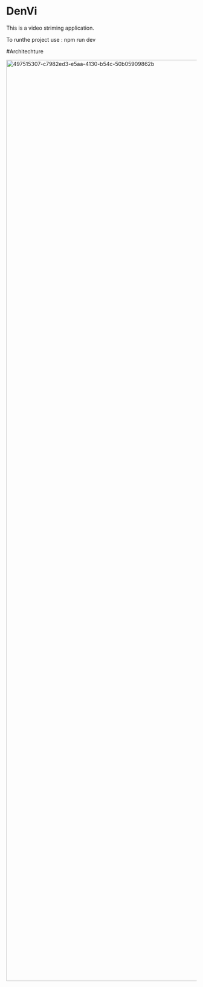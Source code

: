 # DenVi

This is a video striming application.

To runthe project use :
    npm run dev

#Architechture

<img width="2609" height="2434" alt="497515307-c7982ed3-e5aa-4130-b54c-50b05909862b" src="https://github.com/user-attachments/assets/bb9d40e2-5206-4991-8e5c-f211980ec6b3" />
